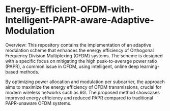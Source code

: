 # Energy-Efficient-OFDM-with-Intelligent-PAPR-aware-Adaptive-Modulation
Overview:
This repository contains the implementation of an adaptive modulation scheme that enhances the energy efficiency of Orthogonal Frequency Division Multiplexing (OFDM) systems. The scheme is designed with a specific focus on mitigating the high peak-to-average power ratio (PAPR), a common issue in OFDM, using intelligent, online deep learning-based methods.

By optimizing power allocation and modulation per subcarrier, the approach aims to maximize the energy efficiency of OFDM transmissions, crucial for modern wireless networks such as 6G. The proposed method showcases improved energy efficiency and reduced PAPR compared to traditional PAPR-unaware OFDM systems.
